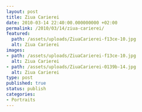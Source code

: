 ```yaml
---
layout: post
title: Ziua Carierei
date: 2010-03-14 22:40:00.000000000 +02:00
permalink: /2010/03/14/ziua-carierei/
featured:
  path: /assets/uploads/ZiuaCarierei-f13ce-10.jpg
  alt: Ziua Carierei
images:
- path: /assets/uploads/ZiuaCarierei-f13ce-10.jpg
  alt: Ziua Carierei
- path: /assets/uploads/ZiuaCarierei-0139b-14.jpg
  alt: Ziua Carierei
type: post
published: true
status: publish
categories:
- Portraits
---
```

